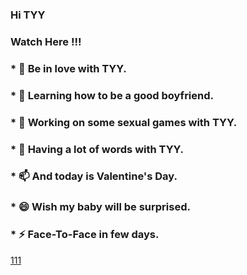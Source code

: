 ### Hi TYY


### Watch Here !!!


### * 🔭 Be in love with TYY.
### * 🌱 Learning how to be a good boyfriend.
### * 👯 Working on some sexual games with TYY.
### * 💬 Having a lot of words with TYY. 
### * 📫 And today is Valentine's Day.
### * 😄 Wish my baby will be surprised.
### * ⚡ Face-To-Face in few days.
[111](https://zzzcl111.github.io/LoveTree/index.html)

